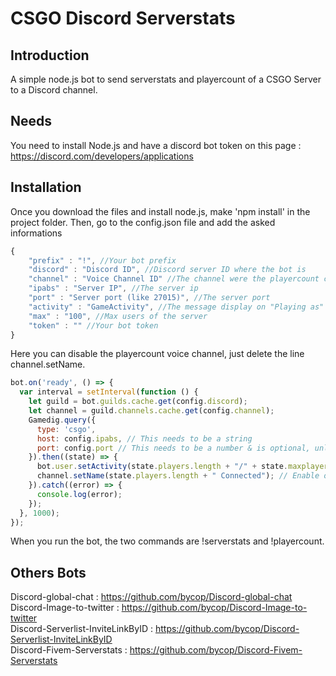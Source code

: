 # CSGO Discord Serverstats

## Introduction

A simple node.js bot to send serverstats and playercount of a CSGO Server to a Discord channel.

## Needs

You need to install Node.js and have a discord bot token on this page : https://discord.com/developers/applications

## Installation

Once you download the files and install node.js, make 'npm install' in the project folder. Then, go to the config.json file and add the asked informations
```javascript
{
    "prefix" : "!", //Your bot prefix
    "discord" : "Discord ID", //Discord server ID where the bot is
    "channel" : "Voice Channel ID" //The channel were the playercount can be write
    "ipabs" : "Server IP", //The server ip
    "port" : "Server port (like 27015)", //The server port
    "activity" : "GameActivity", //The message display on "Playing as"
    "max" : "100", //Max users of the server
    "token" : "" //Your bot token
}
```
Here you can disable the playercount voice channel, just delete the line channel.setName.
```javascript
bot.on('ready', () => {
  var interval = setInterval(function () {
    let guild = bot.guilds.cache.get(config.discord);
    let channel = guild.channels.cache.get(config.channel);
    Gamedig.query({
      type: 'csgo',
      host: config.ipabs, // This needs to be a string
      port: config.port // This needs to be a number & is optional, unless you're not using the default port for that gameserver type
    }).then((state) => {
      bot.user.setActivity(state.players.length + "/" + state.maxplayers);
      channel.setName(state.players.length + " Connected"); // Enable or disable the Channel player count
    }).catch((error) => {
      console.log(error);
    });
  }, 1000);
});
```

When you run the bot, the two commands are !serverstats and !playercount.

## Others Bots

Discord-global-chat : https://github.com/bycop/Discord-global-chat <br>
Discord-Image-to-twitter : https://github.com/bycop/Discord-Image-to-twitter <br>
Discord-Serverlist-InviteLinkByID : https://github.com/bycop/Discord-Serverlist-InviteLinkByID <br>
Discord-Fivem-Serverstats : https://github.com/bycop/Discord-Fivem-Serverstats
